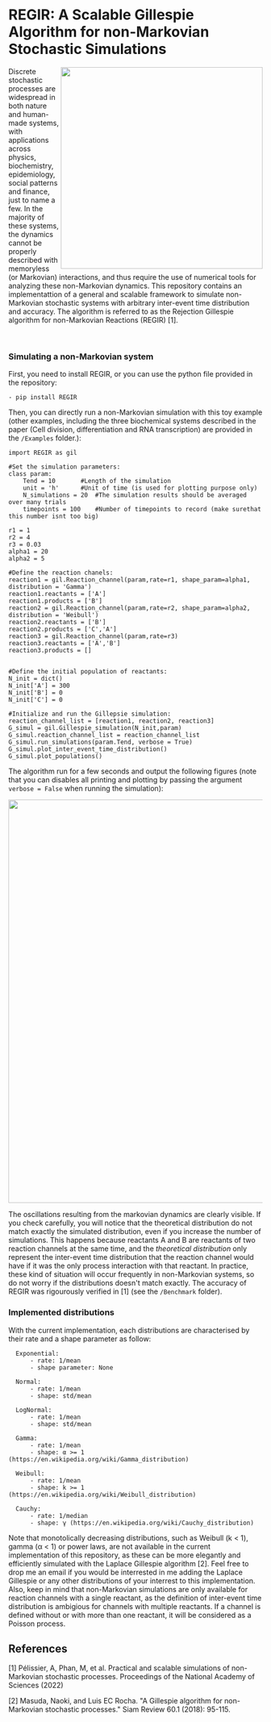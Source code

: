 # REGIR: A Scalable Gillespie Algorithm for non-Markovian Stochastic Simulations

<img align="right" src="https://raw.githubusercontent.com/Aurelien-Pelissier/REGIR/master/Figures/REGIR.png" width=400>
Discrete stochastic processes are widespread in both nature and human-made systems, with applications across physics, biochemistry, epidemiology, social patterns and finance, just to name a few. In the majority of these systems, the dynamics cannot be properly described with memoryless (or Markovian) interactions, and thus require the use of numerical tools for analyzing these non-Markovian dynamics. This repository contains an implementattion of a general and scalable framework to simulate non-Markovian stochastic systems with arbitrary inter-event time distribution and accuracy. The algorithm is referred to as the Rejection Gillespie algorithm for non-Markovian Reactions (REGIR) [1].

&nbsp;



        
        
### Simulating a non-Markovian system

First, you need to install REGIR, or you can use the python file provided in the repository:

	- pip install REGIR


Then, you can directly run a non-Markovian simulation with this toy example (other examples, including the three biochemical systems described in the paper (Cell division, differentiation and RNA transcription) are provided in the `/Examples` folder.):

	import REGIR as gil

	#Set the simulation parameters:
	class param:
		Tend = 10		#Length of the simulation
		unit = 'h'		#Unit of time (is used for plotting purpose only)
		N_simulations = 20	#The simulation results should be averaged over many trials
		timepoints = 100	#Number of timepoints to record (make surethat this number isnt too big)

	r1 = 1
	r2 = 4
	r3 = 0.03
	alpha1 = 20
	alpha2 = 5
      
	#Define the reaction chanels:
	reaction1 = gil.Reaction_channel(param,rate=r1, shape_param=alpha1, distribution = 'Gamma')
	reaction1.reactants = ['A']
	reaction1.products = ['B']	
	reaction2 = gil.Reaction_channel(param,rate=r2, shape_param=alpha2, distribution = 'Weibull')
	reaction2.reactants = ['B']
	reaction2.products = ['C','A']	
	reaction3 = gil.Reaction_channel(param,rate=r3)
	reaction3.reactants = ['A','B']
	reaction3.products = []
		
	
	#Define the initial population of reactants:
	N_init = dict()
	N_init['A'] = 300
	N_init['B'] = 0
	N_init['C'] = 0

	#Initialize and run the Gillepsie simulation:
	reaction_channel_list = [reaction1, reaction2, reaction3]
	G_simul = gil.Gillespie_simulation(N_init,param)
	G_simul.reaction_channel_list = reaction_channel_list
	G_simul.run_simulations(param.Tend, verbose = True)
	G_simul.plot_inter_event_time_distribution()
	G_simul.plot_populations()

The algorithm run for a few seconds and output the following figures (note that you can disables all printing and plotting by passing the argument `verbose = False` when running the simulation):
<p align="center">
  <img src="https://raw.githubusercontent.com/Aurelien-Pelissier/REGIR/master/Figures/REGIR_test.png" width=800>
</p>

The oscillations resulting from the markovian dynamics are clearly visible. If you check carefully, you will notice that the theoretical distribution do not match exactly the simulated distribution, even if you increase the number of simulations. This happens because reactants A and B are reactants of two reaction channels at the same time, and the *theoretical distribution* only represent the inter-event time distribution that the reaction channel would have if it was the only process interaction with that reactant. In practice, these kind of situation will occur frequently in non-Markovian systems, so do not worry if the distributions doesn't match exactly. The accuracy of REGIR was rigourously verified in [1] (see the `/Benchmark` folder).
      
### Implemented distributions
With the current implementation, each distributions are characterised by their rate and a shape parameter as follow:

      Exponential:
          - rate: 1/mean
          - shape parameter: None
      
      Normal:
          - rate: 1/mean
          - shape: std/mean
      
      LogNormal:
          - rate: 1/mean
          - shape: std/mean
          
      Gamma:
          - rate: 1/mean
          - shape: α >= 1 (https://en.wikipedia.org/wiki/Gamma_distribution)
          
      Weibull:
          - rate: 1/mean
          - shape: k >= 1 (https://en.wikipedia.org/wiki/Weibull_distribution)
          
      Cauchy:
          - rate: 1/median
          - shape: γ (https://en.wikipedia.org/wiki/Cauchy_distribution)
      

      
Note that monotolically decreasing distributions, such as Weibull (k < 1), gamma (α < 1) or power laws, are not available in the current implementation of this repository, as these can be more elegantly and efficiently simulated with the Laplace Gillespie algorithm [2]. Feel free to drop me an email if you would be interrested in me adding the Laplace Gillespie or any other distributions of your interrest to this implementation. Also, keep in mind that non-Markovian simulations are only available for reaction channels with a single reactant, as the definition of inter-event time distribution is ambigious for channels with multiple reactants. If a channel is defined without or with more than one reactant, it will be considered as a Poisson process.  



## References

[1] Pélissier, A, Phan, M, et al. Practical and scalable simulations of non-Markovian stochastic processes. Proceedings of the National Academy of Sciences (2022)

[2] Masuda, Naoki, and Luis EC Rocha. "A Gillespie algorithm for non-Markovian stochastic processes." Siam Review 60.1 (2018): 95-115.
